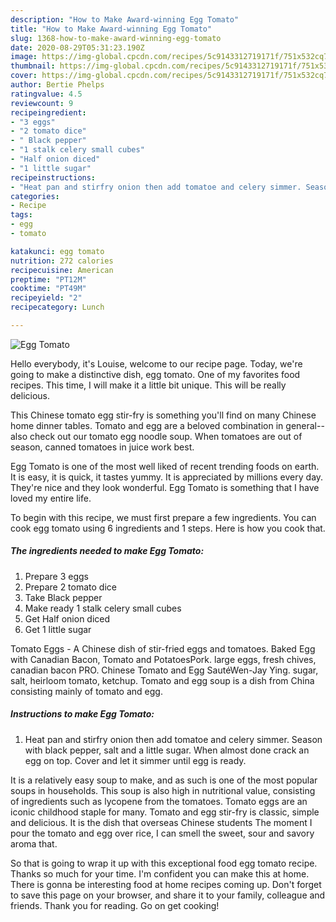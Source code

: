 ```yaml
---
description: "How to Make Award-winning Egg Tomato"
title: "How to Make Award-winning Egg Tomato"
slug: 1368-how-to-make-award-winning-egg-tomato
date: 2020-08-29T05:31:23.190Z
image: https://img-global.cpcdn.com/recipes/5c9143312719171f/751x532cq70/egg-tomato-recipe-main-photo.jpg
thumbnail: https://img-global.cpcdn.com/recipes/5c9143312719171f/751x532cq70/egg-tomato-recipe-main-photo.jpg
cover: https://img-global.cpcdn.com/recipes/5c9143312719171f/751x532cq70/egg-tomato-recipe-main-photo.jpg
author: Bertie Phelps
ratingvalue: 4.5
reviewcount: 9
recipeingredient:
- "3 eggs"
- "2 tomato dice"
- " Black pepper"
- "1 stalk celery small cubes"
- "Half onion diced"
- "1 little sugar"
recipeinstructions:
- "Heat pan and stirfry onion then add tomatoe and celery simmer. Season with black pepper, salt and a little sugar. When almost done crack an egg on top. Cover and let it simmer until egg is ready."
categories:
- Recipe
tags:
- egg
- tomato

katakunci: egg tomato 
nutrition: 272 calories
recipecuisine: American
preptime: "PT12M"
cooktime: "PT49M"
recipeyield: "2"
recipecategory: Lunch

---
```



![Egg Tomato](https://img-global.cpcdn.com/recipes/5c9143312719171f/751x532cq70/egg-tomato-recipe-main-photo.jpg)

Hello everybody, it's Louise, welcome to our recipe page. Today, we're going to make a distinctive dish, egg tomato. One of my favorites food recipes. This time, I will make it a little bit unique. This will be really delicious.

This Chinese tomato egg stir-fry is something you&#39;ll find on many Chinese home dinner tables. Tomato and egg are a beloved combination in general--also check out our tomato egg noodle soup. When tomatoes are out of season, canned tomatoes in juice work best.

Egg Tomato is one of the most well liked of recent trending foods on earth. It is easy, it is quick, it tastes yummy. It is appreciated by millions every day. They're nice and they look wonderful. Egg Tomato is something that I have loved my entire life.


To begin with this recipe, we must first prepare a few ingredients. You can cook egg tomato using 6 ingredients and 1 steps. Here is how you cook that.

<!--inarticleads1-->

##### The ingredients needed to make Egg Tomato:

1. Prepare 3 eggs
1. Prepare 2 tomato dice
1. Take  Black pepper
1. Make ready 1 stalk celery small cubes
1. Get Half onion diced
1. Get 1 little sugar


Tomato Eggs - A Chinese dish of stir-fried eggs and tomatoes. Baked Egg with Canadian Bacon, Tomato and PotatoesPork. large eggs, fresh chives, canadian bacon PRO. Chinese Tomato and Egg SautéWen-Jay Ying. sugar, salt, heirloom tomato, ketchup. Tomato and egg soup is a dish from China consisting mainly of tomato and egg. 

<!--inarticleads2-->

##### Instructions to make Egg Tomato:

1. Heat pan and stirfry onion then add tomatoe and celery simmer. Season with black pepper, salt and a little sugar. When almost done crack an egg on top. Cover and let it simmer until egg is ready.


It is a relatively easy soup to make, and as such is one of the most popular soups in households. This soup is also high in nutritional value, consisting of ingredients such as lycopene from the tomatoes. Tomato eggs are an iconic childhood staple for many. Tomato and egg stir-fry is classic, simple and delicious. It is the dish that overseas Chinese students The moment I pour the tomato and egg over rice, I can smell the sweet, sour and savory aroma that. 

So that is going to wrap it up with this exceptional food egg tomato recipe. Thanks so much for your time. I'm confident you can make this at home. There is gonna be interesting food at home recipes coming up. Don't forget to save this page on your browser, and share it to your family, colleague and friends. Thank you for reading. Go on get cooking!
